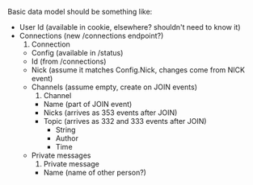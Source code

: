 Basic data model should be something like:

  - User Id (available in cookie, elsewhere? shouldn't need to know it)
  - Connections (new /connections endpoint?)
    1. Connection
      - Config (available in /status)
      - Id (from /connections)
      - Nick (assume it matches Config.Nick, changes come from NICK event)
      - Channels (assume empty, create on JOIN events)
        1. Channel
          - Name (part of JOIN event)
          - Nicks (arrives as 353 events after JOIN)
          - Topic (arrives as 332 and 333 events after JOIN)
            - String
            - Author
            - Time
      - Private messages
        1. Private message
          - Name (name of other person?)
